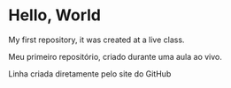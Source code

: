 # Hello, World
 My first repository, it was created at a live class.
 
 Meu primeiro repositório, criado durante uma aula ao vivo.
 
Linha criada diretamente pelo site do GitHub
